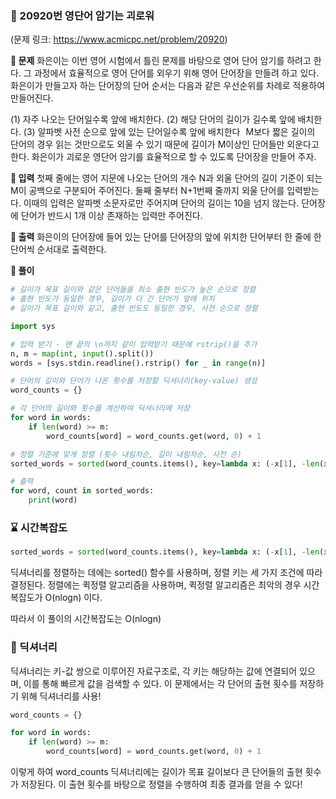 ### 🧷 20920번 영단어 암기는 괴로워 
(문제 링크: https://www.acmicpc.net/problem/20920)


**🌸 문제**
화은이는 이번 영어 시험에서 틀린 문제를 바탕으로 영어 단어 암기를 하려고 한다. 그 과정에서 효율적으로 영어 단어를 외우기 위해 영어 단어장을 만들려 하고 있다. 화은이가 만들고자 하는 단어장의 단어 순서는 다음과 같은 우선순위를 차례로 적용하여 만들어진다.

(1) 자주 나오는 단어일수록 앞에 배치한다.
(2) 해당 단어의 길이가 길수록 앞에 배치한다.
(3) 알파벳 사전 순으로 앞에 있는 단어일수록 앞에 배치한다
 
M보다 짧은 길이의 단어의 경우 읽는 것만으로도 외울 수 있기 때문에 길이가 M이상인 단어들만 외운다고 한다. 화은이가 괴로운 영단어 암기를 효율적으로 할 수 있도록 단어장을 만들어 주자.

**🌸 입력**
첫째 줄에는 영어 지문에 나오는 단어의 개수 N과 외울 단어의 길이 기준이 되는 M이 공백으로 구분되어 주어진다. 둘째 줄부터 N+1번째 줄까지 외울 단어를 입력받는다. 이때의 입력은 알파벳 소문자로만 주어지며 단어의 길이는 10을 넘지 않는다. 단어장에 단어가 반드시 1개 이상 존재하는 입력만 주어진다.

**🌸 출력**
화은이의 단어장에 들어 있는 단어를 단어장의 앞에 위치한 단어부터 한 줄에 한 단어씩 순서대로 출력한다.

**🌸 풀이**
```python
# 길이가 목표 길이와 같은 단어들을 최소 출현 빈도가 높은 순으로 정렬
# 출현 빈도가 동일한 경우, 길이가 더 긴 단어가 앞에 위치
# 길이가 목표 길이와 같고, 출현 빈도도 동일한 경우, 사전 순으로 정렬

import sys

# 입력 받기 - 맨 끝의 \n까지 같이 입력받기 때문에 rstrip()을 추가
n, m = map(int, input().split())
words = [sys.stdin.readline().rstrip() for _ in range(n)]

# 단어의 길이와 단어가 나온 횟수를 저장할 딕셔너리(key-value) 생성
word_counts = {}

# 각 단어의 길이와 횟수를 계산하여 딕셔너리에 저장
for word in words:
    if len(word) >= m:
        word_counts[word] = word_counts.get(word, 0) + 1

# 정렬 기준에 맞게 정렬 (횟수 내림차순, 길이 내림차순, 사전 순)
sorted_words = sorted(word_counts.items(), key=lambda x: (-x[1], -len(x[0]), x[0]))

# 출력
for word, count in sorted_words:
    print(word)
```

### ⌛ 시간복잡도
```python
sorted_words = sorted(word_counts.items(), key=lambda x: (-x[1], -len(x[0]), x[0]))
```
딕셔너리를 정렬하는 데에는 sorted() 함수를 사용하며, 정렬 키는 세 가지 조건에 따라 결정된다. 정렬에는 퀵정렬 알고리즘을 사용하며, 퀵정렬 알고리즘은 최악의 경우 시간 복잡도가 O(nlogn) 이다. 

따라서 이 풀이의 시간복잡도는 O(nlogn)

### 📕 딕셔너리 

딕셔너리는 키-값 쌍으로 이루어진 자료구조로, 각 키는 해당하는 값에 연결되어 있으며, 이를 통해 빠르게 값을 검색할 수 있다. 이 문제에서는 각 단어의 출현 횟수를 저장하기 위해 딕셔너리를 사용!

```python
word_counts = {}

for word in words:
    if len(word) >= m:
        word_counts[word] = word_counts.get(word, 0) + 1
```
이렇게 하여 word_counts 딕셔너리에는 길이가 목표 길이보다 큰 단어들의 출현 횟수가 저장된다. 이 출현 횟수를 바탕으로 정렬을 수행하여 최종 결과를 얻을 수 있다! 